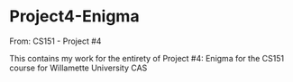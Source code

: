 # Project4-Enigma
From: CS151 - Project #4

This contains my work for the entirety of Project #4: Enigma for the CS151 course for Willamette University CAS
